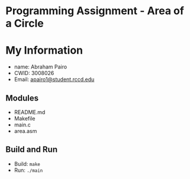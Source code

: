 # Programming Assignment - Area of a Circle

# My Information
* name: Abraham Pairo
* CWID: 3008026
* Email: apairo1@student.rccd.edu

## Modules
- README.md
- Makefile
- main.c
- area.asm

## Build and Run
- Build: `make`
- Run: `./main`

